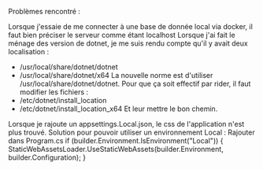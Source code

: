 


Problèmes rencontré :

Lorsque j'essaie de me connecter à une base de donnée local via docker, il faut bien préciser le serveur comme étant localhost
Lorsque j'ai fait le ménage des version de dotnet, je me suis rendu compte qu'il y avait deux localisation :
- /usr/local/share/dotnet/dotnet
- /usr/local/share/dotnet/x64
La nouvelle norme est d'utiliser /usr/local/share/dotnet/dotnet.
Pour que ça soit effectif par rider, il faut modifier les fichiers :
- /etc/dotnet/install_location
- /etc/dotnet/install_location_x64
Et leur mettre le bon chemin.

Lorsque je rajoute un appsettings.Local.json, le css de l'application n'est plus trouvé.
Solution pour pouvoir utiliser un environnement Local :
Rajouter dans Program.cs
if (builder.Environment.IsEnvironment("Local"))
{
StaticWebAssetsLoader.UseStaticWebAssets(builder.Environment, builder.Configuration);
}